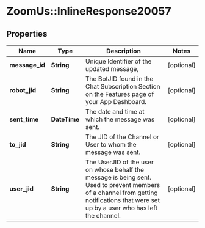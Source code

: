 # ZoomUs::InlineResponse20057

## Properties
Name | Type | Description | Notes
------------ | ------------- | ------------- | -------------
**message_id** | **String** | Unique Identifier of the updated message, | [optional] 
**robot_jid** | **String** | The BotJID found in the Chat Subscription Section on the Features page of your App Dashboard. | [optional] 
**sent_time** | **DateTime** | The date and time at which the message was sent. | [optional] 
**to_jid** | **String** | The JID of the Channel or User to whom the message was sent. | [optional] 
**user_jid** | **String** | The UserJID of the user on whose behalf the message is being sent. Used to prevent members of a channel from getting notifications that were set up by a user who has left the channel. | [optional] 


